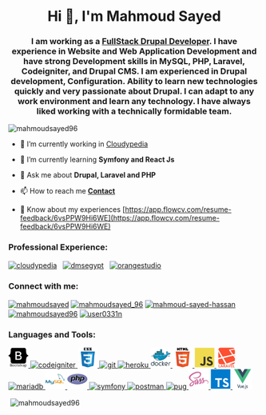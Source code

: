 <h1 align="center">Hi 👋, I'm Mahmoud Sayed</h1>
<h3 align="center">I am working as a <strong><u>FullStack Drupal Developer</u></strong>. I have experience in Website and Web Application Development and have strong Development skills in MySQL, PHP, Laravel, Codeigniter, and Drupal CMS. I am experienced in Drupal development, Configuration. Ability to learn new technologies quickly and very passionate about Drupal. I can adapt to any work environment and learn any technology. I have always liked working with a technically formidable team.</h3>

<p align="left"> <img src="https://komarev.com/ghpvc/?username=mahmoudsayed96&label=Profile%20views&color=0e75b6&style=flat" alt="mahmoudsayed96" /> </p>

- 🔭 I’m currently working in [Cloudypedia](https://cloudypedia.com)

- 🌱 I’m currently learning **Symfony and React Js**

- 💬 Ask me about **Drupal, Laravel and PHP**

- 📫 How to reach me **[Contact](https://www.linkedin.com/in/mahmoud-sayed-hassan/)**

- 📄 Know about my experiences [https://app.flowcv.com/resume-feedback/6vsPPW9Hi6WE](https://app.flowcv.com/resume-feedback/6vsPPW9Hi6WE)

<h3 align="left">Professional Experience:</h3>
<p align="left">
<a href="https://www.cloudypedia.com" target="blank" title="cloudypedia.com"><img align="center" src="https://lh5.googleusercontent.com/kcmGvAwdaS425SEL9UZ44G06xVX2W_vr3Vk2YJ5IYkqZcXjflBxq-MVis1ukNohdKHpfZz5asv9MO287f485sydwbqf0ta9YNhNhVFWmlLg2UYeO6kg=w16383" alt="cloudypedia" height="30" width="40" /></a>
&nbsp;
<a href="https://dmsegypt.net" target="blank" title="dmsegypt.net"><img align="center" src="https://dmsegypt.net/wp-content/uploads/2018/09/logo-300x131.png" alt="dmsegypt" height="30" width="40" /></a>
&nbsp;
<a href="http://orangestudio.com" target="blank" title="orangestudio.com"><img align="center" src="http://orangestudio.com/images/logo.jpg" alt="orangestudio" height="30" width="40" /></a>
</p>

<h3 align="left">Connect with me:</h3>
<p align="left">
<a href="https://codepen.io/mahmoudsayed" target="blank"><img align="center" src="https://raw.githubusercontent.com/rahuldkjain/github-profile-readme-generator/master/src/images/icons/Social/codepen.svg" alt="mahmoudsayed" height="30" width="40" /></a>
<a href="https://twitter.com/mahmoudsayed_96" target="blank"><img align="center" src="https://raw.githubusercontent.com/rahuldkjain/github-profile-readme-generator/master/src/images/icons/Social/twitter.svg" alt="mahmoudsayed_96" height="30" width="40" /></a>
<a href="https://linkedin.com/in/mahmoud-sayed-hassan" target="blank"><img align="center" src="https://raw.githubusercontent.com/rahuldkjain/github-profile-readme-generator/master/src/images/icons/Social/linked-in-alt.svg" alt="mahmoud-sayed-hassan" height="30" width="40" /></a>
<a href="https://www.hackerrank.com/mahmoudsayed96" target="blank"><img align="center" src="https://raw.githubusercontent.com/rahuldkjain/github-profile-readme-generator/master/src/images/icons/Social/hackerrank.svg" alt="mahmoudsayed96" height="30" width="40" /></a>
<a href="https://www.leetcode.com/user0331n" target="blank"><img align="center" src="https://raw.githubusercontent.com/rahuldkjain/github-profile-readme-generator/master/src/images/icons/Social/leet-code.svg" alt="user0331n" height="30" width="40" /></a>
</p>

<h3 align="left">Languages and Tools:</h3>
<p align="left"> <a href="https://getbootstrap.com" target="_blank" rel="noreferrer"> <img src="https://raw.githubusercontent.com/devicons/devicon/master/icons/bootstrap/bootstrap-plain-wordmark.svg" alt="bootstrap" width="40" height="40"/> </a> <a href="https://codeigniter.com" target="_blank" rel="noreferrer"> <img src="https://cdn.worldvectorlogo.com/logos/codeigniter.svg" alt="codeigniter" width="40" height="40"/> </a> <a href="https://www.w3schools.com/css/" target="_blank" rel="noreferrer"> <img src="https://raw.githubusercontent.com/devicons/devicon/master/icons/css3/css3-original-wordmark.svg" alt="css3" width="40" height="40"/> </a> <a href="https://git-scm.com/" target="_blank" rel="noreferrer"> <img src="https://www.vectorlogo.zone/logos/git-scm/git-scm-icon.svg" alt="git" width="40" height="40"/> </a> <a href="https://heroku.com" target="_blank" rel="noreferrer"> <img src="https://www.vectorlogo.zone/logos/heroku/heroku-icon.svg" alt="heroku" width="40" height="40"/> </a> <a href="https://www.docker.com/" target="_blank" rel="noreferrer"> <img src="https://raw.githubusercontent.com/devicons/devicon/master/icons/docker/docker-original-wordmark.svg" alt="docker" width="40" height="40"/> </a> <a href="https://www.w3.org/html/" target="_blank" rel="noreferrer"> <img src="https://raw.githubusercontent.com/devicons/devicon/master/icons/html5/html5-original-wordmark.svg" alt="html5" width="40" height="40"/> </a> <a href="https://developer.mozilla.org/en-US/docs/Web/JavaScript" target="_blank" rel="noreferrer"> <img src="https://raw.githubusercontent.com/devicons/devicon/master/icons/javascript/javascript-original.svg" alt="javascript" width="40" height="40"/> </a> <a href="https://laravel.com/" target="_blank" rel="noreferrer"> <img src="https://raw.githubusercontent.com/devicons/devicon/master/icons/laravel/laravel-plain-wordmark.svg" alt="laravel" width="40" height="40"/> </a> <a href="https://mariadb.org/" target="_blank" rel="noreferrer"> <img src="https://www.vectorlogo.zone/logos/mariadb/mariadb-icon.svg" alt="mariadb" width="40" height="40"/> </a> <a href="https://www.mysql.com/" target="_blank" rel="noreferrer"> <img src="https://raw.githubusercontent.com/devicons/devicon/master/icons/mysql/mysql-original-wordmark.svg" alt="mysql" width="40" height="40"/> </a> <a href="https://www.php.net" target="_blank" rel="noreferrer"> <img src="https://raw.githubusercontent.com/devicons/devicon/master/icons/php/php-original.svg" alt="php" width="40" height="40"/> </a> <a href="https://symfony.com" target="_blank" rel="noreferrer"> <img src="https://symfony.com/logos/symfony_black_03.svg" alt="symfony" width="40" height="40"/> </a> <a href="https://postman.com" target="_blank" rel="noreferrer"> <img src="https://www.vectorlogo.zone/logos/getpostman/getpostman-icon.svg" alt="postman" width="40" height="40"/> </a> <a href="https://pugjs.org" target="_blank" rel="noreferrer"> <img src="https://cdn.worldvectorlogo.com/logos/pug.svg" alt="pug" width="40" height="40"/> </a> <a href="https://sass-lang.com" target="_blank" rel="noreferrer"> <img src="https://raw.githubusercontent.com/devicons/devicon/master/icons/sass/sass-original.svg" alt="sass" width="40" height="40"/> </a> <a href="https://www.typescriptlang.org/" target="_blank" rel="noreferrer"> <img src="https://raw.githubusercontent.com/devicons/devicon/master/icons/typescript/typescript-original.svg" alt="typescript" width="40" height="40"/> </a> <a href="https://vuejs.org/" target="_blank" rel="noreferrer"> <img src="https://raw.githubusercontent.com/devicons/devicon/master/icons/vuejs/vuejs-original-wordmark.svg" alt="vuejs" width="40" height="40"/> </a> </p>

<p>&nbsp;<img align="center" src="https://github-readme-stats.vercel.app/api?username=mahmoudsayed96&show_icons=true&locale=en" alt="mahmoudsayed96" /></p>
